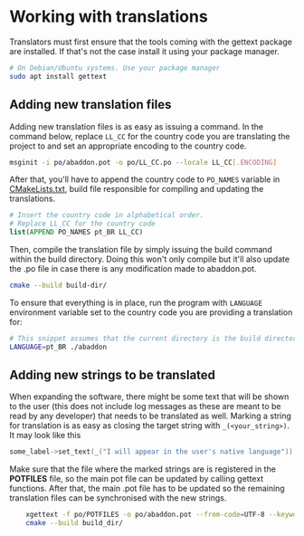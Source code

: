 # Working with translations

Translators must first ensure that the tools coming with the gettext package are
installed. If that's not the case install it using your package manager.

```sh
# On Debian/Ubuntu systems. Use your package manager
sudo apt install gettext
```

## Adding new translation files

Adding new translation files is as easy as issuing a command. In the command
below, replace `LL_CC` for the country code you are translating the project to
and set an appropriate encoding to the country code.

```sh
msginit -i po/abaddon.pot -o po/LL_CC.po --locale LL_CC[.ENCODING]
```

After that, you'll have to append the country code to `PO_NAMES` variable in
[CMakeLists.txt](CMakeLists.txt), build file responsible for compiling and
updating the translations.

```cmake
# Insert the country code in alphabetical order.
# Replace LL_CC for the country code
list(APPEND PO_NAMES pt_BR LL_CC)
```

Then, compile the translation file by simply issuing the build command within
the build directory. Doing this won't only compile but it'll also update the .po
file in case there is any modification made to abaddon.pot.

```sh
cmake --build build-dir/
```

To ensure that everything is in place, run the program with `LANGUAGE`
environment variable set to the country code you are providing a translation
for:

```sh
# This snippet assumes that the current directory is the build directory
LANGUAGE=pt_BR ./abaddon
```

## Adding new strings to be translated

When expanding the software, there might be some text that will be shown to
the user (this does not include log messages as these are meant to be read
by any developer) that needs to be translated as well. Marking a string for
translation is as easy as closing the target string with `_(<your_string>)`.
It may look like this

```cpp
some_label->set_text(_("I will appear in the user's native language"))
```

Make sure that the file where the marked strings are is registered in the
**POTFILES** file, so the main pot file can be updated by calling gettext
functions. After that, the main .pot file has to be updated so the
remaining translation files can be synchronised with the new strings.

```sh
    xgettext -f po/POTFILES -o po/abaddon.pot --from-code=UTF-8 --keyword=_
    cmake --build build_dir/
```
